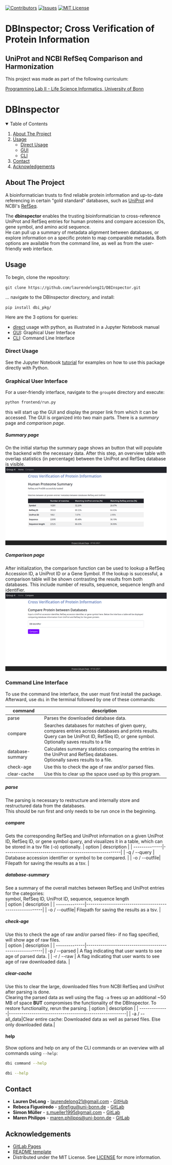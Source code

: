 <!-- PROJECT SHIELDS -->
<!--
*** https://www.markdownguide.org/basic-syntax/#reference-style-links
-->
[![Contributors][contributors-shield]][contributors-url]
[![Issues][issues-shield]][issues-url]
[![MIT License][license-shield]][license-url]


# DBInspector; Cross Verification of Protein Information
## UniProt and NCBI RefSeq Comparison and Harmonization

This project was made as part of the following curriculum:

[Programming Lab II - Life Science Informatics, University of Bonn](https://www.b-it-center.de/b-it-programmes/msc-in-life-science-informatics/description)

# DBInspector

<!-- TABLE OF CONTENTS -->
<details open="open">
  <summary>Table of Contents</summary>
  <ol>
    <li>
      <a href="#about-the-project">About The Project</a>
      <ul>
      </ul>
    </li>
    <li>
      <a href="#usage">Usage</a>
      <ul>
        <li><a href="#direct-usage">Direct Usage</a></li>
        <li><a href="#graphical-user-interface">GUI</a></li>
        <li><a href="#command-line-interface">CLI</a></li>
      </ul> 
    </li>   
      <li><a href="#contact">Contact</a></li>
      <li><a href="#acknowledgements">Acknowledgements</a></li>
  </ol>
</details>

<!-- ABOUT THE PROJECT -->
## About The Project
A bioinformatician trusts to find reliable protein information and up-to-date referencing in certain "gold standard" 
databases, such as [UniProt](https://www.uniprot.org/) and NCBI's [RefSeq](https://www.ncbi.nlm.nih.gov/refseq/).  

The **dbinspector** enables the trusting bioinformatician to cross-reference UniProt and RefSeq entries for human 
proteins and compare accession IDs, gene symbol, and amino acid sequence.  
He can pull up a summary of metadata alignment between databases, or explore information on a specific protein to map 
comparable metadata. Both options are available from the command line, as well as from the user-friendly web interface.


## Usage

To begin, clone the repository:

```git clone https://github.com/laurendelong21/DBInspector.git```

... navigate to the DBInspector directory, and install:

``` pip install dbi_pkg/ ```
  
  
Here are the 3 options for queries: 
- [direct](#direct-usage) usage with python, as illustrated in a Jupyter Notebook manual
- [GUI](#graphical-user-interface): Graphical User Interface
- [CLI](#command-line-interface): Command Line Interface

<!-- DIRECT-->
### Direct Usage

See the Jupyter Notebook [tutorial](tutorial.ipynb) for examples on how to use this package directly with Python.

<!-- GUI-->
### Graphical User Interface

For a user-friendly interface, navigate to the `group04` directory and execute:

```bash
python frontend/run.py
```

this will start up the GUI and display the proper link from which it can be accessed. The GUI is organized into two main parts. There is a *summary* page and *comparison page*.  
  
##### Summary page
On the initial startup the summary page shows an button that will populate the backend with the necessary data. After this step, an overview table with overlap statistics (in percentage) between the UniProt and RefSeq database is visible.  
![Summary page](summary_page.png)
  
##### Comparison page
After initialization, the comparison function can be used to lookup a RefSeq Accession ID, a UniProt ID or a Gene Symbol. If the lookup is successful, a comparison table will be shown contrasting the results from both databases. This include number of results, sequence, sequence length and identifier.  
![Comparison page](comparison_page.png)

<!-- CLI-->
### Command Line Interface

To use the command line interface, the user must first install the package.
Afterward, use `dbi` in the terminal followed by one of these commands:


|	command		|	description								|
|-----------|---------------------------|
|	parse		|	Parses the downloaded database data.|
|	compare	|	Searches databases for matches of given query, compares entries across databases and prints results.<br>Query can be UniProt ID, RefSeq ID, or gene symbol. Optionally saves results to a file|
|	database-summary	|	Calculates summary statistics comparing the entries in the UniProt and RefSeq databases.<br>Optionally saves results to a file.	|
|	check-age	|	Use this to check the age of raw and/or parsed files. 	|
|	clear-cache	|	 Use this to clear up the space used up by this program.|
  
  
##### parse
The parsing is necessary to restructure and internally store and restructured data from the databases.  
This should be run first and only needs to be run once in the beginning.
  
  
##### compare
Gets the corresponding RefSeq and UniProt information on a given UniProt ID, RefSeq ID, or gene symbol query, and visualizes it in a table, which can be stored in a tsv file (-o) optionally.
| option        | 	description                             		          |
| --------------|---------------------------------------------------------|
| -q / --query	|	Database accession identifier or symbol to be compared.	|
| -o / --outfile|	Filepath for saving the results as a tsv.	|
  
    
##### database-summary
See a summary of the overall matches between RefSeq and UniProt entries for the categories:  
symbol, RefSeq ID, UniProt ID, sequence, sequence length  
| option        | 	description                             		          |
| --------------|---------------------------------------------------------|
| -o / --outfile|  	Filepath for saving the results as a tsv.	|
  
    
##### check-age
Use this to check the age of raw and/or parsed files- if no flag specified, will show age of raw files.  
| option        | 	description                             		          |
| --------------|---------------------------------------------------------|
| -p / --parsed	|	A flag indicating that user wants to see age of parsed data.	|
| -r / --raw    |	A flag indicating that user wants to see age of raw downloaded data.	|
  
  
##### clear-cache
Use this to clear the large, downloaded files from NCBI RefSeq and UniProt after parsing is done.  
Clearing the parsed data as well using the flag `-a` frees up an additional ~50 MB of space **BUT** compromises the functionality of the DBInspector. To restore functionality, rerun the parsing. 
| option        | 	description                             		          |
| --------------|---------------------------------------------------------|
| -a / --all_data|Clear entire cache: Downloaded data as well as parsed files. Else only downloaded data.|
  
  
#### help
Show options and help on any of the CLI commands or an overview with all commands using `--help`:
```bash
dbi command --help
```
```bash
dbi --help
```
<!-- CONTACT -->
## Contact

* **Lauren DeLong** - laurendelong21@gmail.com - [GitHub](https://github.com/laurendelong21)
* **Rebeca Figueiredo** - s6refigu@uni-bonn.de - [GitLab](https://gitlab.informatik.uni-bonn.de/figueire)  
* **Simon Müller** - s.mueller1995@gmail.com - [GitLab](https://gitlab.informatik.uni-bonn.de/mueller9)  
* **Maren Philipps** - maren.philipps@uni-bonn.de - [GitLab](https://gitlab.informatik.uni-bonn.de/philipps)  

<!-- ACKNOWLEDGEMENTS -->
## Acknowledgements
* [GitLab Pages](https://about.gitlab.com/)
* [README template](https://github.com/othneildrew/Best-README-Template)
* Distributed under the MIT License. See [LICENSE](liscence-url) for more information.


<!-- MARKDOWN LINKS & IMAGES -->
<!-- https://www.markdownguide.org/basic-syntax/#reference-style-links -->
[contributors-shield]: https://img.shields.io/github/contributors/othneildrew/Best-README-Template.svg?style=for-the-badge
[contributors-url]: https://gitlab-sysprog.informatik.uni-bonn.de/bschultz/group04/-/graphs/master
[issues-shield]: https://img.shields.io/github/issues/othneildrew/Best-README-Template.svg?style=for-the-badge
[issues-url]: https://gitlab-sysprog.informatik.uni-bonn.de/bschultz/group04/-/issues
[license-shield]: https://img.shields.io/github/license/othneildrew/Best-README-Template.svg?style=for-the-badge
[license-url]: https://github.com/othneildrew/Best-README-Template/blob/master/LICENSE.txt
